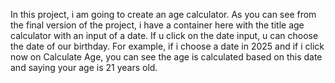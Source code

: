 In this project, i am  going to create an age calculator. As you can see from the final version of the project, i have a container here with the title age calculator with an input of a date. 
If u click on the date input, u can choose the date of our birthday. 
For example, if i choose a date in  2025 and if i click now on Calculate Age, you can see the age is calculated based on this date and saying your age is 21 years old.
